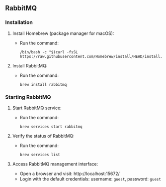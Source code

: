 ## RabbitMQ

### Installation

1. Install Homebrew (package manager for macOS):
   - Run the command:
     ```
     /bin/bash -c "$(curl -fsSL https://raw.githubusercontent.com/Homebrew/install/HEAD/install.sh)"
     ```

2. Install RabbitMQ:
   - Run the command:
     ```
     brew install rabbitmq
     ```

### Starting RabbitMQ

1. Start RabbitMQ service:
   - Run the command:
     ```
     brew services start rabbitmq
     ```

2. Verify the status of RabbitMQ:
   - Run the command:
     ```
     brew services list
     ```

3. Access RabbitMQ management interface:
   - Open a browser and visit: http://localhost:15672/
   - Login with the default credentials: username: `guest`, password: `guest`
